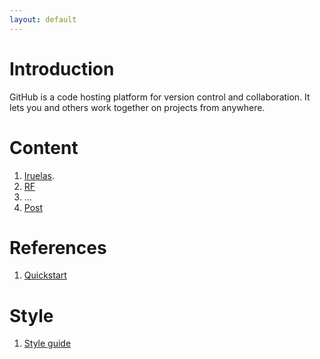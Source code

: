 ```yaml
---
layout: default
---
```


# Introduction

GitHub is a code hosting platform for version control and collaboration. It lets you and others work together on projects from anywhere.

# Content

1. [Iruelas](https://iruelas.readthedocs.io/es/main/index.html).
2. [RF](/markdown_files/RF.md)
3. ...
4. [Post](/markdown_files/ej_post.md)

# References

1. [Quickstart](https://docs.github.com/es/pages/quickstart)

# Style

1. [Style guide](/markdown_files/style.md)
